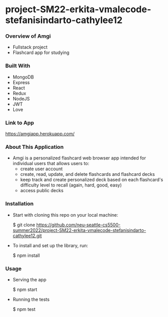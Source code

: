 # project-SM22-erkita-vmalecode-stefanisindarto-cathylee12

### Overview of Amgi
* Fullstack project
* Flashcard app for studying

### Built With
* MongoDB
* Express
* React
* Redux
* NodeJS
* JWT
* Love

### Link to App
https://amgiapp.herokuapp.com/

### About This Application
* Amgi is a personalized flashcard web browser app intended for individual users that allows users to:
  * create user account 
  * create, read, update, and delete flashcards and flashcard decks
  * keep track and create personalized deck based on each flashcard's difficulty level to recall (again, hard, good, easy)
  * access public decks

### Installation
* Start with cloning this repo on your local machine:

  $ git clone https://github.com/neu-seattle-cs5500-summer2022/project-SM22-erkita-vmalecode-stefanisindarto-cathylee12.git

* To install and set up the library, run:

  $ npm install

### Usage
* Serving the app
  
  $ npm start

* Running the tests

  $ npm test
